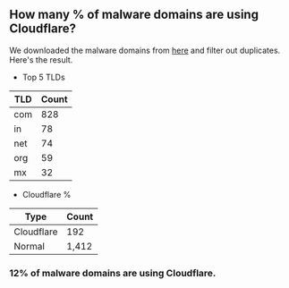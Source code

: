 ## How many % of malware domains are using Cloudflare?


We downloaded the malware domains from [here](https://urlhaus.abuse.ch) and filter out duplicates.
Here's the result.


[//]: # (start replacement)


- Top 5 TLDs

| TLD | Count |
| --- | --- |
| com | 828 |
| in | 78 |
| net | 74 |
| org | 59 |
| mx | 32 |


- Cloudflare %

| Type | Count |
| --- | --- |
| Cloudflare | 192 |
| Normal | 1,412 |


### 12% of malware domains are using Cloudflare.
